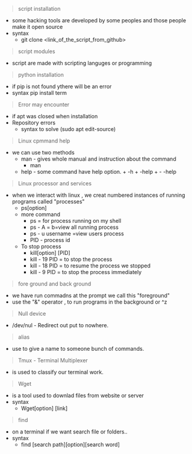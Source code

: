 > script installation 
+ some hacking tools are developed by some peoples and those people make it open source 
+ syntax 
   + git clone <link_of_the_script_from_github>
> script modules 
+ script are made with scripting languges or programming

> python installation
+ if pip is not found ythere will be an error
+ syntax pip install term
>Error may encounter
+ if apt was closed when installation 
+ Repository errors   
    + syntax to solve (sudo apt edit-source) 

> Linux cpmmand help
+ we can use two methods 
    + man - gives whole manual and instruction about the command
        + man <yourcommand>
    + help - some command have help option.
        +<yourcommand>  -h
        +<yourcommand>  -help
        +<yourcommand>  - -help
> Linux processor and services
+ when we interact with linux , we creat numbered instances of running programs called "processes"
    + ps[option]
    + more command 
       + ps = for process running on my shell
       + ps - A = b=view all running process
       + ps - u username =view users process
       + PID - process id
    + To stop process
        + kill[option] [PID]
        + kill - 19 PID = to stop the process
        + kill - 18 PID = to resume the process we stopped
        + kill - 9 PID = to stop the process immediately
> fore ground and back ground 
+ we have run commadns at the prompt we call this "foreground"
+ use the "&"  operator , to run programs in the background or ^z
>Null device 
+ /dev/nul - Redirect out put to nowhere.
> alias 
+ use to give a name to someone bunch of commands.
> Tmux - Terminal Multiplexer
+ is used to classify our terminal work.
> Wget 
+ is a tool used to downlad files from website or server 
+ syntax   
    + Wget[option] [link]
> find 
+ on a terminal if we want search file or folders..
+ syntax
    + find [search path][option][search word]
    
